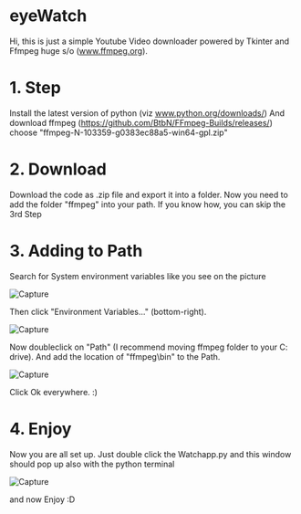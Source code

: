 # eyeWatch
Hi, 
this is just a simple Youtube Video downloader powered by Tkinter and Ffmpeg huge s/o (www.ffmpeg.org).

# 1. Step
  Install the latest version of python (viz www.python.org/downloads/)
  And download ffmpeg (https://github.com/BtbN/FFmpeg-Builds/releases/) choose "ffmpeg-N-103359-g0383ec88a5-win64-gpl.zip" 
# 2. Download
  Download the code as .zip file and export it into a folder. Now you need to add the folder "ffmpeg" into your path. If you know how, you can skip the 3rd Step 
# 3. Adding to Path  
  Search for System environment variables like you see on the picture
  
  
  ![Capture](https://user-images.githubusercontent.com/85997825/130448956-3f7dec70-a05e-46da-bf9b-81b1c1ddda65.PNG)
  
  
  Then click "Environment Variables..." (bottom-right).
  
  
  ![Capture](https://user-images.githubusercontent.com/85997825/130450099-a83603a2-4f71-4af2-9970-414688d5998b.PNG)
  
  
  Now doubleclick on "Path"
  (I recommend moving ffmpeg folder to your C: drive).
  And add the location of "ffmpeg\bin" to the Path. 
  
  
  ![Capture](https://user-images.githubusercontent.com/85997825/130450362-dc5def11-6a97-42a0-a314-b98a1041cdf6.PNG)
  
  
  Click Ok everywhere.  :)
 # 4. Enjoy
  Now you are all set up. Just double click the Watchapp.py and this window should pop up also with the python terminal
  
  ![Capture](https://user-images.githubusercontent.com/85997825/130454602-819d9121-9da1-4e47-874d-922447ba942a.PNG)
  
  and now Enjoy :D
